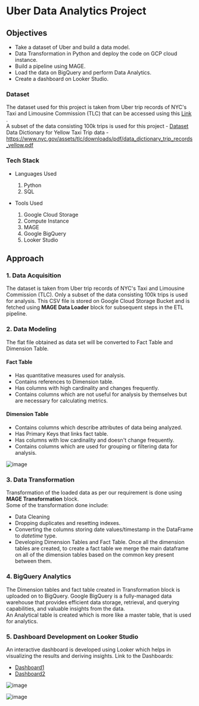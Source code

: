 # Uber Data Analytics Project

## Objectives
- Take a dataset of Uber and build a data model.
- Data Transformation in Python and deploy the code on GCP cloud instance.
- Build a pipeline using MAGE.
- Load the data on BigQuery and perform Data Analytics.
- Create a dashboard on Looker Studio.

### Dataset
The dataset used for this project is taken from Uber trip records of NYC's Taxi and Limousine Commission (TLC) that can be accessed using this [Link](https://www.nyc.gov/site/tlc/about/tlc-trip-record-data.page) . <br />
A subset of the data consisting 100k trips is used for this project - [Dataset](https://github.com/Praveen-L-Uppunda/uber_data_engineering/blob/491202e1b207b3f1eaad137dcd4603f024220990/dataset/uber_data.csv)
<br />
Data Dictionary for Yellow Taxi Trip data - https://www.nyc.gov/assets/tlc/downloads/pdf/data_dictionary_trip_records_yellow.pdf


### Tech Stack
* Languages Used
  1. Python
  2. SQL
     
* Tools Used
  1. Google Cloud Storage
  2. Compute Instance
  3. MAGE
  4. Google BigQuery
  5. Looker Studio


## Approach
### 1. Data  Acquisition
The dataset is taken from Uber trip records of NYC's Taxi and Limousine Commission (TLC). Only a subset of the data consisting 100k trips is used for analysis. 
This CSV file is stored on Google Cloud Storage Bucket and is fetched using **MAGE Data Loader** block for subsequent steps in the ETL pipeline. 

### 2. Data Modeling
The flat file obtained as data set will be converted to Fact Table and Dimension Table.

#### Fact Table
- Has quantitative measures used for analysis.
- Contains references to Dimension table.
- Has columns with high cardinality and changes frequently.
- Contains columns which are not useful for analysis by themselves but are necessary for calculating metrics.

#### Dimension Table
- Contains columns which describe attributes of data being analyzed.
- Has Primary Keys that links fact table. 
- Has columns with low cardinality and doesn't change frequently.
- Contains columns which are used for grouping or filtering data for analysis. 

![image](https://github.com/Praveen-L-Uppunda/uber_data_engineering/assets/31701395/135be8ad-1825-4695-b0b8-8ebf8b9d86a0)

### 3. Data Transformation
Transformation of the loaded data as per our requirement is done using **MAGE Transformation** block. <br />
Some of the transformation done include:
- Data Cleaning
- Dropping duplicates and resetting indexes.
- Converting the columns storing date values/timestamp in the DataFrame to *datetime* type.
- Developing Dimension Tables and Fact Table. 
Once all the dimension tables are created, to create a fact table we merge the main dataframe on all of the dimension tables based on the common key present between them.

### 4. BigQuery Analytics
The Dimension tables and fact table created in Transformation block is uploaded on to BigQuery. Google BigQuery is a fully-managed data warehouse that provides efficient data storage, retrieval, and querying capabilities, and valuable insights from the data. <br />
An Analytical table is created which is more like a master table, that is used for analytics. 

### 5. Dashboard Development on Looker Studio
An interactive dashboard is developed using Looker which helps in visualizing the results and deriving insights. 
Link to the Dashboards:
  - [Dashboard1](https://lookerstudio.google.com/s/i-snpqVJXv4)
  - [Dashboard2](https://lookerstudio.google.com/s/uAsTFkh8PnE)

![image](https://github.com/Praveen-L-Uppunda/uber_data_engineering/assets/31701395/ed9bbe6f-3f98-420e-859f-477e7713dc11)

![image](https://github.com/Praveen-L-Uppunda/uber_data_engineering/assets/31701395/de3163b4-b425-4008-9016-62a9ac3f0408)
